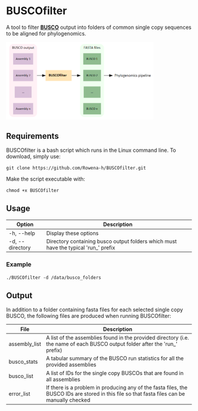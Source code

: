 # BUSCOfilter

A tool to filter [**BUSCO**](https://busco.ezlab.org/) output into folders of common single copy sequences to be aligned for phylogenomics.

<img src="schematic.PNG" width="400">

## Requirements

BUSCOfilter is a bash script which runs in the Linux command line. To download, simply use:

```
git clone https://github.com/Rowena-h/BUSCOfilter.git
```

Make the script executable with:

```
chmod +x BUSCOfilter
```

## Usage

Option | Description
------ | -----------
-h, --help | Display these options
-d, --directory | Directory containing busco output folders which must have the typical 'run_' prefix


### Example

```
./BUSCOfilter -d /data/busco_folders
```

## Output

In addition to a folder containing fasta files for each selected single copy BUSCO, the following files are produced when running BUSCOfilter:

File | Description
------ | -----------
assembly_list | A list of the assemblies found in the provided directory (i.e. the name of each BUSCO output folder after the 'run_' prefix)
busco_stats | A tabular summary of the BUSCO run statistics for all the provided assemblies
busco_list | A list of IDs for the single copy BUSCOs that are found in all assemblies
error_list | If there is a problem in producing any of the fasta files, the BUSCO IDs are stored in this file so that fasta files can be manually checked
